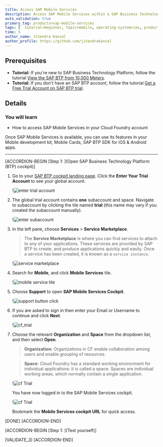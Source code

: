 ```yaml
---
title: Access SAP Mobile Services
description: Access SAP Mobile Services within a SAP Business Technology Platform trial account and open the Mobile Services cockpit.
auto_validation: true
primary_tag: products>sap-mobile-services
tags: [  tutorial>beginner, topic>mobile, operating-system>ios, products>sap-business-technology-platform, products>sap-mobile-services, products>ios-sdk-for-sap-btp, products>android-sdk-for-sap-btp, products>sap-mobile-cards, products>mobile-development-kit-client]
time: 5
author_name: Jitendra Kansal
author_profile: https://github.com/jitendrakansal
---
```

## Prerequisites  

- **Tutorial:** If you're new to SAP Business Technology Platform, follow the tutorial [View the SAP BTP from 10,000 Meters](cp-explore-cloud-platform).
- **Tutorial:** If you don't have an SAP BTP account, follow the tutorial [Get a Free Trial Account on SAP BTP trial](hcp-create-trial-account).

## Details

### You will learn  

- How to access SAP Mobile Services in your Cloud Foundry account

Once SAP Mobile Services is available, you can use its features in your Mobile development kit, Mobile Cards, SAP BTP SDK for iOS & Android apps.

---

[ACCORDION-BEGIN [Step 1: ](Open SAP Business Technology Platform (BTP) cockpit)]

1. Go to your [SAP BTP cockpit landing page](https://cockpit.hanatrial.ondemand.com). Click the **Enter Your Trial Account** to see your global account.

    !![enter trial account](img-1.1.png)

2. The global trial account contains **one** subaccount and space. Navigate to subaccount by clicking the tile named **trial** (this name may vary if you created the subaccount manually).

    !![enter subaccount](img-1.2.png)

3. In the left pane, choose **Services** > **Service Marketplace**.

    >The **Service Marketplace** is where you can find services to attach to any of your applications. These services are provided by SAP BTP to create, and produce applications quickly and easily. Once a service has been created, it is known as a `service instance`.

    !![service marketplace](img-1.4.png)

4. Search for **Mobile**, and click **Mobile Services** tile.  

    !![mobile service tile](img-1.5.png)

6. Choose **Support** to open **SAP Mobile Services Cockpit**.

    !![support button click](img-1.6.png)

7. If you are asked to sign in then enter your Email or Username to continue and click **Next**.

    !![cf_trial](img-1.7.png)

8. Choose the relevant **Organization** and **Space** from the dropdown list, and then select **Open**.

    >**Organization:** Organizations in CF enable collaboration among users and enable grouping of resources.

    >**Space:** Cloud Foundry has a standard working environment for individual applications: it is called a space. Spaces are individual working areas, which normally contain a single application.

    !![cf Trial](img-1.8.png)

    You have now logged in to the SAP Mobile Services cockpit.

    !![cf Trial](img-1.9.png)

    Bookmark the **Mobile Services cockpit URL** for quick access.

[DONE]
[ACCORDION-END]

[ACCORDION-BEGIN [Step 1: ](Test yourself)]

[VALIDATE_3]
[ACCORDION-END]
